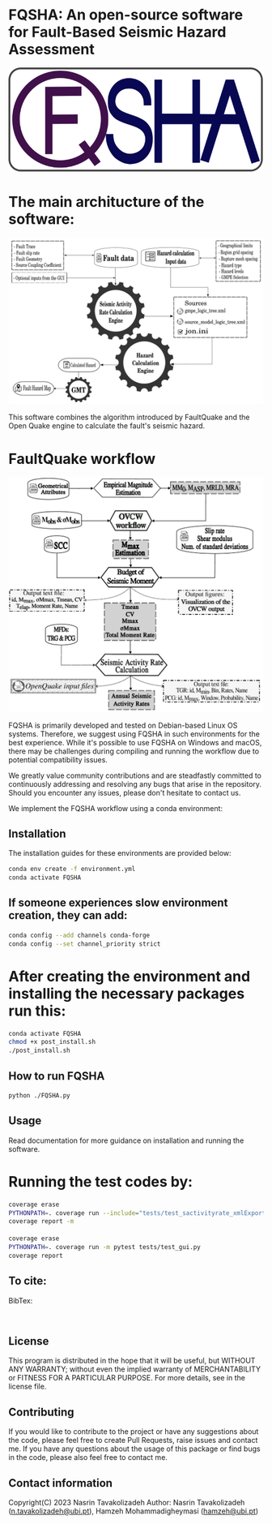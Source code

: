 #  FQSHA: An open-source software for Fault-Based Seismic Hazard Assessment

![FQSHA](https://github.com/GeoSignalAnalysis/FQSHA/blob/main/logo-1.png)

# The main architucture of the software:

![FQSHA](https://github.com/GeoSignalAnalysis/FQSHA/blob/main/Software_architecture.png)


This software combines the algorithm introduced by FaultQuake and the Open Quake engine to calculate the fault's seismic hazard.


# FaultQuake workflow

![FaultQuake](https://github.com/GeoSignalAnalysis/FaultQuake/blob/main/FaultQuake_workflow.png)


FQSHA is primarily developed and tested on Debian-based Linux OS systems. Therefore, we suggest using FQSHA in such environments for the best experience. While it's possible to use FQSHA on Windows and macOS, there may be challenges during compiling and running the workflow due to potential compatibility issues.

We greatly value community contributions and are steadfastly committed to continuously addressing and resolving any bugs that arise in the repository. Should you encounter any issues, please don't hesitate to contact us.

We implement the FQSHA workflow using a conda environment:

## Installation
The installation guides for these environments are provided below:

```bash
conda env create -f environment.yml
conda activate FQSHA
```


## If someone experiences slow environment creation, they can add:


```bash
conda config --add channels conda-forge
conda config --set channel_priority strict
```


# After creating the environment and installing the necessary packages run this:

```bash
conda activate FQSHA
chmod +x post_install.sh
./post_install.sh
```



## How to run FQSHA 

```bash
python ./FQSHA.py
```



## Usage 

Read documentation for more guidance on installation and running the software.



# Running the test codes by:

```bash
coverage erase
PYTHONPATH=. coverage run --include="tests/test_sactivityrate_xmlExport.py" -m pytest tests/test_sactivityrate_xmlExport.py
coverage report -m

coverage erase
PYTHONPATH=. coverage run -m pytest tests/test_gui.py
coverage report
```

## To cite: 


BibTex:
```


```

## License 
This program is distributed in the hope that it will be useful, but WITHOUT ANY WARRANTY; without even the implied warranty of MERCHANTABILITY or FITNESS FOR A PARTICULAR PURPOSE. For more details, see in the license file.

## Contributing
If you would like to contribute to the project or have any suggestions about the code, please feel free to create Pull Requests, raise issues and contact me. 
If you have any questions about the usage of this package or find bugs in the code, please also feel free to contact me.

## Contact information 
Copyright(C) 2023 Nasrin Tavakolizadeh 
Author: Nasrin Tavakolizadeh (n.tavakolizadeh@ubi.pt), Hamzeh Mohammadigheymasi (hamzeh@ubi.pt)



